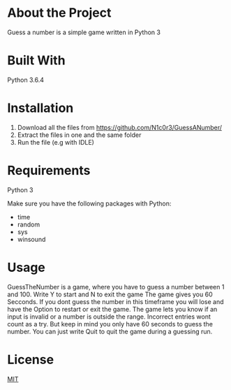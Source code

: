 
# About the Project

Guess a number is a simple game written in Python 3

# Built With

Python 3.6.4


# Installation

1. Download all the files from https://github.com/N1c0r3/GuessANumber/
2. Extract the files in one and the same folder
3. Run the file (e.g with IDLE)


# Requirements

Python 3 

Make sure you have the following packages with Python:

- time
- random
- sys
- winsound

# Usage

GuessTheNumber is a game, where you have to guess a number between 1 and 100. Write Y to start and N to exit the game
The game gives you 60 Secconds. If you dont guess the number in this timeframe you will lose and have the Option to restart or exit the game. 
The game lets you know if an input is invalid or a number is outside the range. Incorrect entries wont count as a try. But keep in mind you only have 60 seconds to guess the number.
You can just write Quit to quit the game during a guessing run.

# License

[MIT](https://choosealicense.com/licenses/mit/)



